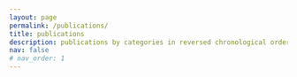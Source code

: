 ```yaml
---
layout: page
permalink: /publications/
title: publications
description: publications by categories in reversed chronological order. generated by jekyll-scholar.
nav: false
# nav_order: 1
---
```

<!-- _pages/publications.md -->

